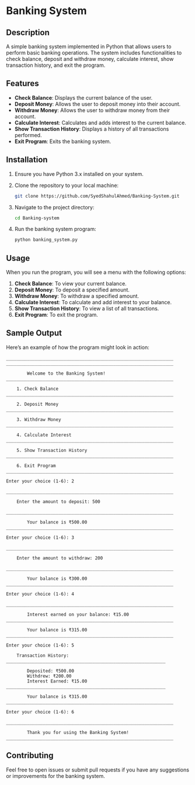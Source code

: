 
# Banking System

## Description

A simple banking system implemented in Python that allows users to perform basic banking operations. The system includes functionalities to check balance, deposit and withdraw money, calculate interest, show transaction history, and exit the program.

## Features

- **Check Balance**: Displays the current balance of the user.
- **Deposit Money**: Allows the user to deposit money into their account.
- **Withdraw Money**: Allows the user to withdraw money from their account.
- **Calculate Interest**: Calculates and adds interest to the current balance.
- **Show Transaction History**: Displays a history of all transactions performed.
- **Exit Program**: Exits the banking system.

## Installation

1. Ensure you have Python 3.x installed on your system.
2. Clone the repository to your local machine:

    ```bash
    git clone https://github.com/SyedShahulAhmed/Banking-System.git
    ```

3. Navigate to the project directory:

    ```bash
    cd Banking-system
    ```

4. Run the banking system program:

    ```bash
    python banking_system.py
    ```

## Usage

When you run the program, you will see a menu with the following options:

1. **Check Balance**: To view your current balance.
2. **Deposit Money**: To deposit a specified amount.
3. **Withdraw Money**: To withdraw a specified amount.
4. **Calculate Interest**: To calculate and add interest to your balance.
5. **Show Transaction History**: To view a list of all transactions.
6. **Exit Program**: To exit the program.

## Sample Output

Here’s an example of how the program might look in action:

```
________________________________________________________________
________________________________________________________________

		Welcome to the Banking System!
________________________________________________________________

	1. Check Balance
________________________________________________________________

	2. Deposit Money
________________________________________________________________

	3. Withdraw Money
________________________________________________________________

	4. Calculate Interest
________________________________________________________________

	5. Show Transaction History
________________________________________________________________

	6. Exit Program
________________________________________________________________

Enter your choice (1-6): 2

________________________________________________________________

	Enter the amount to deposit: 500

________________________________________________________________

		Your balance is ₹500.00
________________________________________________________________

Enter your choice (1-6): 3

________________________________________________________________

	Enter the amount to withdraw: 200

________________________________________________________________

		Your balance is ₹300.00
________________________________________________________________

Enter your choice (1-6): 4

________________________________________________________________

		Interest earned on your balance: ₹15.00
________________________________________________________________

		Your balance is ₹315.00
________________________________________________________________

Enter your choice (1-6): 5

	Transaction History:
_____________________________________________________________

		Deposited: ₹500.00
		Withdrew: ₹200.00
		Interest Earned: ₹15.00
_____________________________________________________________

		Your balance is ₹315.00
________________________________________________________________

Enter your choice (1-6): 6

________________________________________________________________

		Thank you for using the Banking System!
________________________________________________________________
```

## Contributing

Feel free to open issues or submit pull requests if you have any suggestions or improvements for the banking system.



